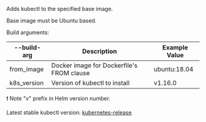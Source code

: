 Adds kubectl to the specified base image.

Base image must be Ubuntu based.

Build arguments:

--build-arg | Description | Example Value
--- | --- | ---
from_image | Docker image for Dockerfile's FROM clause | ubuntu:18.04
k8s_version | Version of kubectl to install | v1.16.0

:exclamation: Note "v" prefix in Helm version number.

Latest stable kubectl version: [kubernetes-release](https://storage.googleapis.com/kubernetes-release/release/stable.txt)
